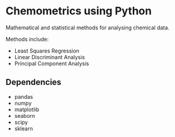 # Chemometrics using Python
Mathematical and statistical methods for analysing chemical data.

Methods include:
* Least Squares Regression
* Linear Discriminant Analysis
* Principal Component Analysis

## Dependencies
* pandas
* numpy
* matplotlib
* seaborn
* scipy
* sklearn
